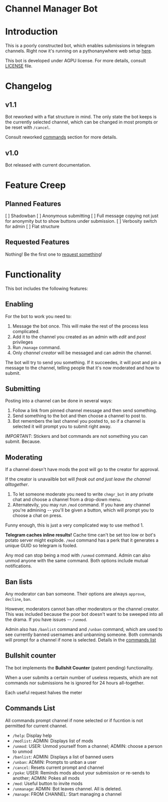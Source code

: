 # Channel Manager Bot
# Introduction
This is a poorly constructed bot, which enables submissions in telegram channels.
Right now it's running on a pythonanywhere web setup [here](http://t.me/chmgr_bot).

This bot is developed under AGPU license. For more details, consult [LICENSE](LICENSE) file.

# Changelog
## v1.1
Bot reworked with a flat structure in mind. The only state the bot keeps is the currently selected channel, which can be changed in most prompts or be reset with `/cancel`.

Consult reworked [commands](#commands-list) section for more details.
## v1.0
Bot released with current documentation.

# Feature Creep
## Planned Features
[ ] Shadowban
[ ] Anonymous submitting
[ ] Full message copying not just for anonymity but to show buttons under submission.
[ ] Verbosity switch for admin
[ ] Flat structure

## Requested Features
Nothing! Be the first one to [request something](https://github.com/WillDrug/channel_manager_bot/issues)!

# Functionality
This bot includes the following features:
## Enabling
For the bot to work you need to:
 1) Message the bot once. This will make the rest of the process less complicated.
 2) Add it to the channel you created as an admin with _edit_ and _post_ privileges
 3) Run `/manage` command.
 4) Only _channel creator_ will be messaged and can admin the channel.

 The bot will try to send you something. If it succeedes, it will post and pin a message to the channel, telling people that it's now moderated and how to submit.

## Submitting
Posting into a channel can be done in several ways:
1) Follow a link from pinned channel message and then send something.
2) Send something to the bot and then choose a channel to post to.
3) Bot remembers the last channel you posted to, so if a channel is selected it will prompt you to submit right away.

_*IMPORTANT*_: Stickers and bot commands are not something you can submit. Because.

## Moderating
If a channel doesn't have mods the post will go to the creator for approval.

If the creator is unavailble bot will *freak out and just leave the channel alltogether*.

1) To let someone moderate you need to write `chmgr_bot` in any private chat and choose a channel from a drop-down menu.
2) Alternatevily, you may run `/mod` command. If you have any channel you're admining -- you'll be given a button, which will prompt you to choose a chat on press.

Funny enough, this is just a very complicated way to use method 1.

**Telegram caches inline results!** Cache time can't be set too low or bot's potato server might explode. `/mod` command has a perk that it generates a unique GUID so telegram is fooled.

Any mod can stop being a mod with `/unmod` command. Admin can also unmod anyone with the same command.
Both options include mutual notifications.

## Ban lists
Any moderator can ban someone. Their options are always `approve`, `decline`, `ban`.

However, moderators cannot ban other moderators or the channel creator. This was included because the poor bot doesn't want to be sweeped into all the drama. If you have issues -- `/unmod`.

Admin also has `/banlist` command and `/unban` command, which are used to see currently banned usernames and unbanning someone. Both commands will prompt for a channel if none is selected. Details in the [commands list](#commands-list)


## Bullshit counter
The bot implements the **Bullshit Counter** (patent pending) functionality.

When a user submits a certain number of useless requests, which are not commands nor submissions he is ignored for 24 hours all-together.

Each useful request halves the meter

## Commands List
All commands prompt channel if none selected or if fucntion is not permitted for current channel.
* `/help`: Display help
* `/modlist`: ADMIN: Displays list of mods
* `/unmod`: USER: Unmod yourself from a channel; ADMIN: choose a person to unmod
* `/banlist`: ADMIN: Displays a list of banned users
* `/unban`: ADMIN: Prompts to unban a user
* `/cancel`: Resets current prompt and channel
* `/poke`: USER: Reminds mods about your submission or re-sends to another; ADMIN: Pokes all mods
* `/mod`: Useful button to invite mods
* `/unmanage`: ADMIN: Bot leaves channel. All is deleted.
* `/manage`: FROM CHANNEL: Start managing a channel